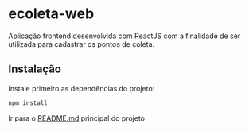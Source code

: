 # ecoleta-web
Aplicação frontend desenvolvida com ReactJS com a finalidade de ser utilizada para cadastrar os pontos de coleta.

## Instalação
Instale primeiro as dependências do projeto:
```bash
npm install
```

Ir para o [README.md](../README.md) principal do projeto